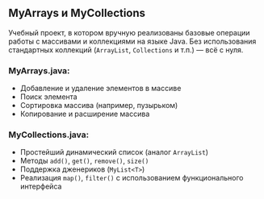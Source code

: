 ## MyArrays и MyCollections

Учебный проект, в котором вручную реализованы базовые операции работы с массивами и коллекциями на языке Java. Без использования стандартных коллекций (`ArrayList`, `Collections` и т.п.) — всё с нуля.

### MyArrays.java:
- Добавление и удаление элементов в массиве
- Поиск элемента
- Сортировка массива (например, пузырьком)
- Копирование и расширение массива

### MyCollections.java:
- Простейший динамический список (аналог `ArrayList`)
- Методы `add()`, `get()`, `remove()`, `size()`
- Поддержка дженериков (`MyList<T>`)
- Реализация `map()`, `filter()` с использованием функционального интерфейса
